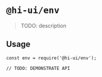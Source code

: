 # `@hi-ui/env`

> TODO: description

## Usage

```
const env = require('@hi-ui/env');

// TODO: DEMONSTRATE API
```
